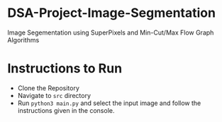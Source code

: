 # DSA-Project-Image-Segmentation
Image Segementation using SuperPixels and Min-Cut/Max Flow Graph Algorithms

# Instructions to Run
- Clone the Repository
- Navigate to ```src``` directory
- Run ```python3 main.py``` and select the input image and follow the instructions given in the console.
